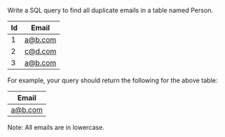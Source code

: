 Write a SQL query to find all duplicate emails in a table named Person.


| Id | Email   |
|----|---------|
| 1  | a@b.com |
| 2  | c@d.com |
| 3  | a@b.com |

For example, your query should return the following for the above table:


| Email   |
|---------|
| a@b.com |

Note: All emails are in lowercase.